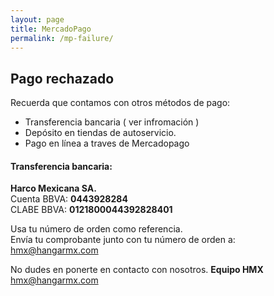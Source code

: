 ```yaml
---
layout: page
title: MercadoPago
permalink: /mp-failure/
---
```


## Pago rechazado
Recuerda que contamos con otros métodos de pago:

 * Transferencia bancaria ( ver infromación )
 * Depósito en tiendas de autoservicio.
 * Pago en línea a traves de Mercadopago

#### Transferencia bancaria:

**Harco Mexicana SA.**  
Cuenta BBVA: **0443928284**  
CLABE  BBVA: **0121800044392828401**  

Usa tu número de orden como referencia.  
Envía tu comprobante junto con tu número de orden a:  [hmx@hangarmx.com](mailto:hmx@hangarmx.com)

No dudes en ponerte en contacto con nosotros.
**Equipo HMX**  
[hmx@hangarmx.com](mailto:hmx@hangarmx.com)
